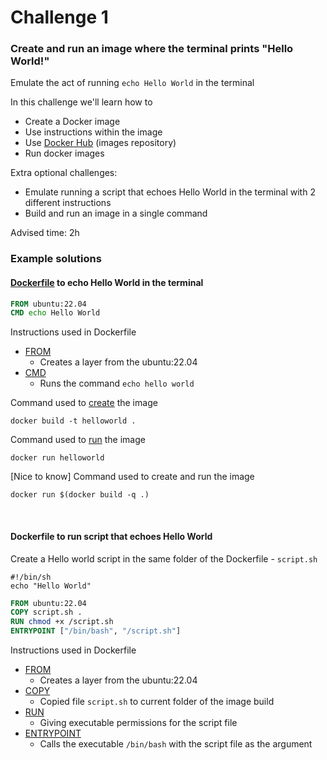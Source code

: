 # Challenge 1
### Create and run an image where the terminal prints "Hello World!"
Emulate the act of running `echo Hello World` in the terminal

In this challenge we'll learn how to
- Create a Docker image
- Use instructions within the image
- Use [Docker Hub](https://hub.docker.com/) (images repository)
- Run docker images

Extra optional challenges:
- Emulate running a script that echoes Hello World in the terminal with 2 different instructions
- Build and run an image in a single command

Advised time: 2h

### Example solutions
#### [Dockerfile](https://docs.docker.com/engine/reference/builder/) to echo Hello World in the terminal
```dockerfile
FROM ubuntu:22.04
CMD echo Hello World
```
Instructions used in Dockerfile
- [FROM](https://docs.docker.com/engine/reference/builder/#from)
  - Creates a layer from the ubuntu:22.04
- [CMD](https://docs.docker.com/engine/reference/builder/#cmd)
  - Runs the command `echo hello world`

Command used to [create](https://docs.docker.com/engine/reference/commandline/build/) the image
```
docker build -t helloworld .
```

Command used to [run](https://docs.docker.com/engine/reference/commandline/run/) the image
```
docker run helloworld
```

[Nice to know] Command used to create and run the image
```
docker run $(docker build -q .)
```
<br/>

#### Dockerfile to run script that echoes Hello World
Create a Hello world script in the same folder of the Dockerfile - `script.sh`
```shell
#!/bin/sh
echo "Hello World"
```
```dockerfile
FROM ubuntu:22.04
COPY script.sh .
RUN chmod +x /script.sh
ENTRYPOINT ["/bin/bash", "/script.sh"]
```
Instructions used in Dockerfile
- [FROM](https://docs.docker.com/engine/reference/builder/#from)
  - Creates a layer from the ubuntu:22.04
- [COPY](https://docs.docker.com/engine/reference/builder/#copy)
  - Copied file `script.sh` to current folder of the image build
- [RUN](https://docs.docker.com/engine/reference/builder/#run)
  - Giving executable permissions for the script file
- [ENTRYPOINT](https://docs.docker.com/engine/reference/builder/#entrypoint)
  - Calls the executable `/bin/bash` with the script file as the argument
